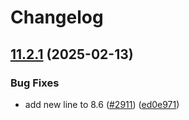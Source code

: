 # Changelog

## [11.2.1](https://github.com/camunda/camunda-platform-helm/compare/camunda-platform-8.6-v11.2.0...camunda-platform-8.6-11.2.1) (2025-02-13)


### Bug Fixes

* add new line to 8.6 ([#2911](https://github.com/camunda/camunda-platform-helm/issues/2911)) ([ed0e971](https://github.com/camunda/camunda-platform-helm/commit/ed0e97143ad71f3e0b02607b522293d73caef204))
